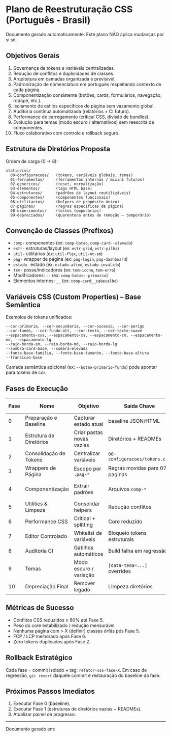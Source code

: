 # Plano de Reestruturação CSS (Português - Brasil)

Documento gerado automaticamente. Este plano NÃO aplica mudanças por si só.

## Objetivos Gerais

1. Governança de tokens e variáveis centralizadas.
2. Redução de conflitos e duplicidades de classes.
3. Arquitetura em camadas organizada e previsível.
4. Padronização de nomenclatura em português respeitando contexto de cada página.
5. Componentização consistente (botões, cards, formulários, navegação, rodapé, etc.).
6. Isolamento de estilos específicos de página sem vazamento global.
7. Auditoria contínua automatizada (relatórios + CI futuro).
8. Performance de carregamento (critical CSS, divisão de bundles).
9. Evolução para temas (modo escuro / alternativos) sem reescrita de componentes.
10. Fluxo colaborativo com controle e rollback seguro.

## Estrutura de Diretórios Proposta

Ordem de carga (0 → 8):

```
static/css/
  00-configuracoes/   (tokens, variáveis globais, temas)
  01-ferramentas/     (ferramentas internas / mixins futuros)
  02-genericos/       (reset, normalização)
  03-elementos/       (tags HTML base)
  04-estruturas/      (padrões de layout reutilizáveis)
  05-componentes/     (componentes funcionais)
  06-utilitarios/     (helpers de propósito único)
  07-paginas/         (regras específicas de página)
  08-experimentos/    (testes temporários)
  99-depreciados/     (quarentena antes de remoção – temporário)
```

## Convenção de Classes (Prefixos)

- `comp-` componentes (ex: `comp-botao`, `comp-card--elevado`)
- `estr-` estruturas/layout (ex: `estr-grid`, `estr-pilha`)
- `util-` utilitários (ex: `util-flex`, `util-mt-sm`)
- `pag-` wrapper de página (ex: `pag-login`, `pag-dashboard`)
- `estado-` estado (ex: `estado-ativo`, `estado-invalido`)
- `tem-` posse/indicadores (ex: `tem-icone`, `tem-erro`)
- Modificadores: `--` (ex: `comp-botao--primario`)
- Elementos internos: `__` (ex: `comp-card__cabecalho`)

## Variáveis CSS (Custom Properties) – Base Semântica

Exemplos de tokens unificados:

```
--cor-primaria, --cor-secundaria, --cor-sucesso, --cor-perigo
--cor-fundo, --cor-fundo-alt, --cor-texto, --cor-texto-suave
--espacamento-xxs, --espacamento-xs, --espacamento-sm, --espacamento-md, --espacamento-lg
--raio-borda-sm, --raio-borda-md, --raio-borda-lg
--sombra-card-base, --sombra-elevada
--fonte-base-familia, --fonte-base-tamanho, --fonte-base-altura
--transicao-base
```

Camada semântica adicional (ex: `--botao-primario-fundo`) pode apontar para tokens de cor.

## Fases de Execução

| Fase | Nome | Objetivo | Saída Chave | Risco Principal |
|------|------|----------|-------------|-----------------|
| 0 | Preparação e Baseline | Capturar estado atual | baseline JSON/HTML | Nenhum |
| 1 | Estrutura de Diretórios | Criar pastas novas vazias | Diretórios + READMEs | Ordem de import |
| 2 | Consolidação de Tokens | Centralizar variáveis | `00-configuracoes/tokens.css` | Variável faltante |
| 3 | Wrappers de Página | Escopo por `.pag-*` | Regras movidas para 07-paginas | Regressão de especificidade |
| 4 | Componentização | Extrair padrões | Arquivos `comp-*` | JS referindo classes antigas |
| 5 | Utilities & Limpeza | Consolidar helpers | Redução conflitos | Bloat de utilities |
| 6 | Performance CSS | Critical + splitting | Core reduzido | FOUC |
| 7 | Editor Controlado | Whitelist de variáveis | Bloqueio tokens estruturais | Necessidade de hotfix |
| 8 | Auditoria CI | Gatilhos automáticos | Build falha em regressão | Falsos positivos |
| 9 | Temas | Modo escuro / variação | `[data-tema=...]` overrides | Cores hardcoded | 
| 10 | Depreciação Final | Remover legado | Limpeza diretórios | Remoção precoce |

## Métricas de Sucesso

- Conflitos CSS reduzidos ≥ 60% até Fase 5.
- Peso do core estabilizado / redução mensurável.
- Nenhuma página com > X (definir) classes órfãs pós Fase 5.
- FCP / LCP melhorado após Fase 6.
- Zero tokens duplicados após Fase 2.

## Rollback Estratégico

Cada fase = commit isolado + tag: `refator-css-fase-X`. Em caso de regressão, `git revert` daquele commit e restauração do baseline da fase.

## Próximos Passos Imediatos

1. Executar Fase 0 (baseline).
2. Executar Fase 1 (estruturas de diretórios vazias + READMEs).
3. Atualizar painel de progresso.

---
Documento gerado em: 
